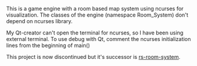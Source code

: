 This is a game engine with a room based map system using ncurses for visualization.
The classes of the engine (namespace Room_System) don't depend on ncurses library.

My Qt-creator can't open the terminal for ncurses, so I have been using external terminal. To use debug with Qt, comment the ncurses initialization lines from the beginning of main()

This project is now discontinued but it's successor is [rs-room-system](https://github.com/mrZalli/rs-room-system).
